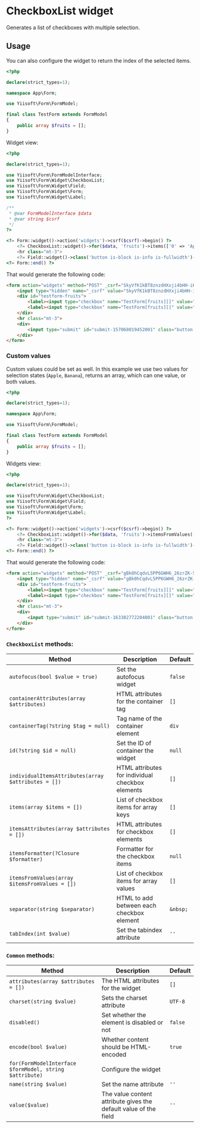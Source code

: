 # CheckboxList widget

Generates a list of checkboxes with multiple selection.

## Usage

You can also configure the widget to return the index of the selected items.

```php
<?php

declare(strict_types=1);

namespace App\Form;

use Yiisoft\Form\FormModel;

final class TestForm extends FormModel
{
    public array $fruits = [];
}
```

Widget view:

```php
<?php

declare(strict_types=1);

use Yiisoft\Form\FormModelInterface;
use Yiisoft\Form\Widget\CheckboxList;
use Yiisoft\Form\Widget\Field;
use Yiisoft\Form\Widget\Form;
use Yiisoft\Form\Widget\Label;

/**
 * @var FormModelInterface $data
 * @var string $csrf
 */
?>

<?= Form::widget()->action('widgets')->csrf($csrf)->begin() ?>
    <?= CheckboxList::widget()->for($data, 'fruits')->items(['0' => 'Apple', '1' => 'Banana']) ?>
    <hr class="mt-3">
    <?= Field::widget()->class('button is-block is-info is-fullwidth')->submitButton()->value('Save') ?>
<?= Form::end() ?>
```

That would generate the following code:

```html
<form action="widgets" method="POST" _csrf="SkyVfK1kBT8znzdHXxji4bHH-iKexH29qjsg6C1X4IISOOcUmwl_e3rUaHQwR9eL04a5aaiNT_XhaU27XAiBsg==">
    <input type="hidden" name="_csrf" value="SkyVfK1kBT8znzdHXxji4bHH-iKexH29qjsg6C1X4IISOOcUmwl_e3rUaHQwR9eL04a5aaiNT_XhaU27XAiBsg==">
    <div id="testform-fruits">
        <label><input type="checkbox" name="TestForm[fruits][]" value="0"> Apple</label>
        <label><input type="checkbox" name="TestForm[fruits][]" value="1"> Banana</label>
    </div>
    <hr class="mt-3">
    <div>
        <input type="submit" id="submit-157068019452001" class="button is-block is-info is-fullwidth" name="submit-157068019452001" value="Save">
    </div>
</form>
```

### Custom values

Custom values could be set as well. In this example we use two values for selection states (`Apple`, `Banana`), returns an array, which can one value, or both values. 

```php
<?php

declare(strict_types=1);

namespace App\Form;

use Yiisoft\Form\FormModel;

final class TestForm extends FormModel
{
    public array $fruits = [];
}
```

Widgets view:

```php
<?php

declare(strict_types=1);

use Yiisoft\Form\Widget\CheckboxList;
use Yiisoft\Form\Widget\Field;
use Yiisoft\Form\Widget\Form;
use Yiisoft\Form\Widget\Label;
?>

<?= Form::widget()->action('widgets')->csrf($csrf)->begin() ?>
    <?= CheckboxList::widget()->for($data, 'fruits')->itemsFromValues(['0' => 'Apple', '1' => 'Banana']) ?>
    <hr class="mt-3">
    <?= Field::widget()->class('button is-block is-info is-fullwidth')->submitButton()->value('Save') ?>
<?= Form::end() ?>
```

That would generate the following code:

```html
<form action="widgets" method="POST" _csrf="gBk0hCqdvL5PP6GWH6_26zrZK-SU9q-xLFUrnaLLxQnYbUbsHPDG-gZ0_qVw8MOBWJhor6K_nflnB0bO05SkOQ==">
    <input type="hidden" name="_csrf" value="gBk0hCqdvL5PP6GWH6_26zrZK-SU9q-xLFUrnaLLxQnYbUbsHPDG-gZ0_qVw8MOBWJhor6K_nflnB0bO05SkOQ==">
    <div id="testform-fruits">
        <label><input type="checkbox" name="TestForm[fruits][]" value="Apple"> Apple</label>
        <label><input type="checkbox" name="TestForm[fruits][]" value="Banana"> Banana</label>
    </div>
    <hr class="mt-3">
    <div>
        <input type="submit" id="submit-163302772204001" class="button is-block is-info is-fullwidth" name="submit-163302772204001" value="Save">
    </div>
</form>
```

### `CheckboxList` methods: 

Method | Description | Default
-------|-------------|---------
`autofocus(bool $value = true)` | Set the autofocus widget | `false`
`containerAttributes(array $attributes)` | HTML attributes for the container tag | `[]`
`containerTag(?string $tag = null)` | Tag name of the container element | `div`
`id(?string $id = null)` | Set the ID of container the widget | `null`
`individualItemsAttributes(array $attributes = [])` | HTML attributes for individual checkbox elements | `[]`
`items(array $items = [])` | List of checkbox items for array keys | `[]`
`itemsAttributes(array $attributes = [])` | HTML attributes for checkbox elements | `[]`
`itemsFormatter(?Closure $formatter)` | Formatter for the checkbox items | `null`
`itemsFromValues(array $itemsFromValues = [])` | List of checkbox items for array values | `[]`
`separator(string $separator)` | HTML to add between each checkbox element | `&nbsp;`
`tabIndex(int $value)` | Set the tabindex attribute | `''`

### `Common` methods:

Method | Description | Default
-------|-------------|---------
`attributes(array $attributes = [])` | The HTML attributes for the widget | `[]`
`charset(string $value)` | Sets the charset attribute | `UTF-8`
`disabled()` | Set whether the element is disabled or not | `false`
`encode(bool $value)` | Whether content should be HTML-encoded | `true`
`for(FormModelInterface $formModel, string $attribute)` | Configure the widget |
`name(string $value)` | Set the name attribute | `''`
`value($value)` | The value content attribute gives the default value of the field | `''`
